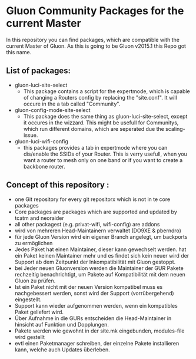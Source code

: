 Gluon Community Packages for the current Master
===============================================

In this repository you can find packages, which are compatible with the current Master of Gluon.
As this is going to be Gluon v2015.1 this Repo got this name.

List of packages:
-----------------
* gluon-luci-site-select
  * This package contains a script for the expertmode, which is capable of changing a Routers config by replacing the "site.conf". It will occure in the a tab called "Community".
* gluon-config-mode-site-select
  * This package does the same thing as gluon-luci-site-select, except it occures in the wizzard. This might be usefull for Communitys, which run different domains, which are seperated due the scaling-issue.
* gluon-luci-wifi-config
  * this packages provides a tab in expertmode where you can dis/enable the SSIDs of your Router. This is verry usefull, when you want a router to mesh only on one band or if you want to create a  backbone router.


Concept of this repository :
----------------------------
 * one Git repository for every git repositorx which is not in te core packages
  * Core packages are packages which are supported and updated by tcatm and neoraider
  * all other packagest (e.g. privat-wifi, wifi-config) are addons
  * wird von mehreren Head-Maintainern verwaltet (DO9XE & pberndro)
  * für jede Gluon Version wird ein eigener Branch angelegt, um backports zu ermöglichen
 * Jedes Paket hat einen Maintainer, dieser kann gewechselt werden. hat ein Paket keinen Maintainer mehr und es findet sich kein neuer wird der Support ab dem Zeitpunkt der Inkompatibilität mit Gluon gestoppt.
  * bei Jeder neuen Gluonversion werden die Maintainer der GUR Pakete rechzeitig benachrichtigt, um Pakete auf Kompatibilität mit dem neuen Gluon zu prüfen.
   * Ist ein Paket nicht mit der neuen Version kompatibel muss es nachgebessert werden, sonst wird der Support (vorrübergehend) eingestellt.
   * Support kann wieder aufgenommen werden, wenn ein kompatibles Paket geliefert wird.
 * Über Aufnahme in die GURs entscheiden die Head-Maintainer in hinsicht auf Funktion und Dopplungen.
 * Pakete werden wie gewohnt in der site.mk eingebunden, modules-file wird gestellt
 * evtl einen Paketmanager schreiben, der einzelne Pakete installieren kann, welche auch Updates überleben.